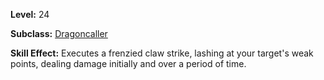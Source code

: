 <!-- TITLE: Skill: Claw Frenzy -->
<!-- SUBTITLE:  -->

**Level:** 24

**Subclass:** [Dragoncaller](dragoncaller)

**Skill Effect:** Executes a frenzied claw strike, lashing at your target's weak points, dealing damage initially and over a period of time.